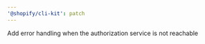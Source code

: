 ```yaml
---
'@shopify/cli-kit': patch
---
```


Add error handling when the authorization service is not reachable
